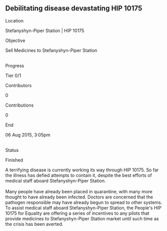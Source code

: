 ## Debilitating disease devastating HIP 10175

Location

Stefanyshyn-Piper Station \| HIP 10175

Objective

Sell Medicines to Stefanyshyn-Piper Station

\
Progress

Tier 0/1

Contributors

0

Contributions

0

End

06 Aug 2015, 3:05pm

\
Status

Finished

A terrifying disease is currently working its way through HIP 10175. So
far the illness has defied attempts to contain it, despite the best
efforts of medical staff aboard Stefanyshyn-Piper Station.\
\
Many people have already been placed in quarantine, with many more
thought to have already been infected. Doctors are concerned that the
pathogen responsible may have already begun to spread to other systems.
To assist medical staff aboard Stefanyshyn-Piper Station, the People\'s
HIP 10175 for Equality are offering a series of incentives to any pilots
that provide medicines to Stefanyshyn-Piper Station market until such
time as the crisis has been averted.
